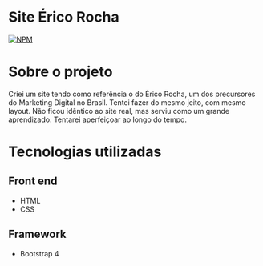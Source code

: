 # Site Érico Rocha
[![NPM](https://img.shields.io/npm/l/react)](https://github.com/joaobruno05/Site-Erico_Rocha/blob/main/LICENSE)

# Sobre o projeto

Criei um site tendo como referência o do Érico Rocha, um dos precursores do Marketing Digital no Brasil. Tentei fazer do mesmo jeito, com mesmo layout. Não ficou idêntico ao site real, mas serviu como um grande aprendizado. Tentarei aperfeiçoar ao longo do tempo.

# Tecnologias utilizadas
## Front end
- HTML
- CSS

## Framework
- Bootstrap 4
